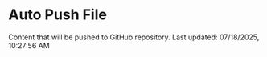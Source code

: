 # Auto Push File

Content that will be pushed to GitHub repository.
Last updated: 07/18/2025, 10:27:56 AM